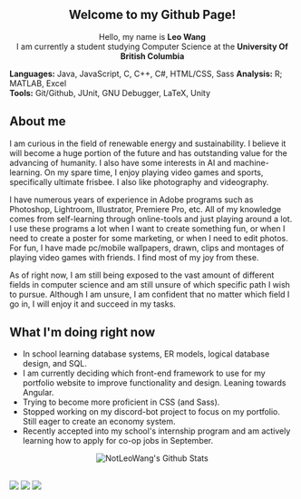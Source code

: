 <div align="center">
    <h2> 
        Welcome to my Github Page!
    </h2>
</div>

<div align="center">
    <p> Hello, my name is <b>Leo Wang</b> <br> I am currently a student studying Computer Science at the <b>University Of British Columbia</b> </p>
</div>

<div>
    <p> <b>Languages:</b> Java, JavaScript, C, C++, C#, HTML/CSS, Sass <b>Analysis:</b> R; MATLAB, Excel <br> <b>Tools:</b> Git/Github, JUnit, GNU Debugger, LaTeX, Unity </p>
</div>

<div>
    <h2>
        About me
    </h2>
    <p>I am curious in the field of renewable energy and sustainability. I believe it will become a huge portion of the future and has outstanding value for the advancing of humanity. I also have some interests in AI and machine-learning. On my spare time, I enjoy playing video games and sports, specifically ultimate frisbee. I also like photography and videography.</p>
    <p>I have numerous years of experience in Adobe programs such as Photoshop, Lightroom, Illustrator, Premiere Pro, etc. All of my knowledge comes from self-learning through online-tools and just playing around a lot. I use these programs a lot when I want to create something fun, or when I need to create a poster for some marketing, or when I need to edit photos. For fun, I have made pc/mobile wallpapers, drawn, clips and montages of playing video games with friends. I find most of my joy from these.</p>
    <p>As of right now, I am still being exposed to the vast amount of different fields in computer science and am still unsure of which specific path I wish to pursue. Although I am unsure, I am confident that no matter which field I go in, I will enjoy it and succeed in my tasks. </p>
</div>

<div>
    <h2>
        What I'm doing right now
    </h2>
    <ul>
        <li>In school learning database systems, ER models, logical database design, and SQL.</li>
        <li>I am currently deciding which front-end framework to use for my portfolio website to improve functionality and design. Leaning towards Angular.</li>
        <li>Trying to become more proficient in CSS (and Sass).</li>
        <li>Stopped working on my discord-bot project to focus on my portfolio. Still eager to create an economy system.</li>
        <li>Recently accepted into my school's internship program and am actively learning how to apply for co-op jobs in September.</li>
    </ul>
</div>

<div align="center">
    <img align="center" src="https://github-readme-stats.vercel.app/api?username=notleowang" alt="NotLeoWang's Github Stats">
</div>

<br>

[![](https://img.shields.io/badge/-Linkedin-0072b1?style=flat-square)](https://www.linkedin.com/in/leowangubc/)
[![](https://img.shields.io/badge/-Twitter-1C9CEA?style=flat-square)](https://twitter.com/NotLeoWang)
[![](https://img.shields.io/badge/-Youtube-c4302b?style=flat-square)](https://www.youtube.com/channel/UCRfvwifW3TthUnQwS53ruWQ)
